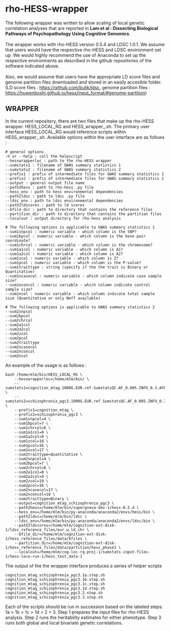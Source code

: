 # rho-HESS-wrapper

The following wrapper was written to allow scaling of local genetic correlation analyses that are reported in **Lam et al : Dissecting Biological Pathways of Psychopathology Using Cognitive Genomics**. <br><br> The wrapper works with rho-HESS version 0.5.4 and LDSC 1.0.1. We assume that users would have the respective rho-HESS and LDSC environment set up. We would highly recommend the use of Anaconda to set up the respective environments as described in the github repositories of the software indicated above. <br><br> Also, we would assume that users have the appropriate LD score files and genome partition files downloaded and stored in an easily accesible folder. (LD score files : https://github.com/bulik/ldsc, genome partition files : https://huwenboshi.github.io/hess/input_format/#genome-partition) <p> 

## **WRAPPER** 

In the current repository, there are two files that make up the rho-HESS wrapper. HESS_LOCAL_RG and HESS_wrapper_.sh. The primary user interface HESS_LOCAL_RG would reference scripts within HESS_wrapper_.sh. Available options within the user interface are as follows : <p>


```
# general options
-h or --help : call the helpscript 
--hesswrapperloc : path to the rho-HESS wrapper
--sumstats1 : filename of GWAS summary statistics 1
--sumstats2 : filename of GWAS summary statistics 2
--prefix1 : prefix of intermediate files for GWAS summary statistics 1
--prefix2 : prefix of intermediate files for GWAS summary statistics 2
--output : general output file name
--path2hess : path to rho-hess .py file
--hess_env : path to hess environmental dependencies
--path2ldsc : path to ldsc .py file
--ldsc_env : path to ldsc environmental dependencies
--path2ldscores : path to ld scores 
--bfile_dir : path to directory that contains the reference files
--partition_dir : path to directory that contains the partition files
--localout : output directory for rho-hess analysis

# The following options is applicable to GWAS summary statistics 1
--sum1snpcol : numeric variable - which column is the SNP? 
--sum1bpcol : numeric variable - which column is the base pair coordinate? 
--sum1chrcol : numeric variable - which column is the chromosome? 
--sum1a1col : numeric variable - which column is A1? 
--sum1a2col : numeric variable - which column is A2? 
--sum1zcol : numeric variable - which column is Z? 
--sum1pcol : numeric variable - which column is the P-value?
--sum1traittype : string (specify if the the trait is Binary or Quantitative)
--sum1ncasecol : numeric variable - which column indicate case sample size? 
--sum1nconcol : numeric variable - which column indicate control sample size?
--sum1ncol : numeric variable - which column indicate total sample size (Quantitative or only Neff available)

# The following options is applicable to GWAS summary statistics 2
--sum2snpcol
--sum2bpcol   
--sum2chrcol
--sum2a1col
--sum2a2col
--sum2zcol
--sum2pcol
--sum2traittype
--sum2ncasecol
--sum2nconcol
--sum2ncol
```

An example of the usage is as follows : 

```
bash /home/mlm/bin/HESS_LOCAL_RG \
    --hesswrapperloc=/home/mlm/bin/ \
    --sumstats1=cognition_mtag.1000G.EUR.ref.SumstatsQC.AF_0.005.INFO_0.3.AFB_0.15.results.finalqc.txt.gz \
    --sumstats2=schizophrenia_pgc3.1000G.EUR.ref.SumstatsQC.AF_0.005.INFO_0.3.AFB_0.15.results.finalqc.txt.gz \
    --prefix1=cognition_mtag \
    --prefix2=schizophrenia_pgc3 \
    --sum1snpcol=4 \
    --sum1bpcol=7 \
    --sum1chrcol=6 \
    --sum1a1col=8 \
    --sum1a2col=9 \
    --sum1zcol=18 \
    --sum1pcol=16 \
    --sum1ncol=17 \
    --sum1traittype=Quantitative \
    --sum2snpcol=4 \
    --sum2bpcol=7 \
    --sum2chrcol=6 \
    --sum2a1col=8 \
    --sum2a2col=9 \
    --sum2zcol=19 \
    --sum2pcol=16 \
    --sum2ncasecol=17 \
    --sum2nconcol=18 \
    --sum2traittype=Binary \
    --output=cognition_mtag_schizophrenia_pgc3 \
    --path2hess=/home/mlm/bin/supergnova-dev-1/hess-0.5.4 \
    --hess_env=/home/mlm/bin/py-anaconda/anaconda2/envs/hess/bin \
    --path2ldsc=/home/mlm/bin/ldsc \
    --ldsc_env=/home/mlm/bin/py-anaconda/anaconda2/envs/ldsc/bin \
    --path2ldscores=/home/mlm/cognition-ext-disk-1/ldsc_reference_files/eur_w_ld_chr \
    --bfile_dir=/home/mlm/cognition-ext-disk-1/hess_reference_files/data/bfiles \
    --partition_dir=/home/mlm/cognition-ext-disk-1/hess_reference_files/data/partition/hess_phase3 \
    --localout=/home/mlm/cog-loc-rg-proj-1/sumstats-input-files-1/hess-loco-run-1/hess_test_data-1
```

The output of the the wrapper interface produces a series of helper scripts 

```
cognition_mtag_schizophrenia_pgc3.1a.step.sh
cognition_mtag_schizophrenia_pgc3.1b.step.sh
cognition_mtag_schizophrenia_pgc3.1c.step.sh
cognition_mtag_schizophrenia_pgc3.1d.step.sh
cognition_mtag_schizophrenia_pgc3.2.step.sh
cognition_mtag_schizophrenia_pgc3.3.step.sh
```

Each of the scripts should be run in succession based on the labeled steps. 1a > 1b > 1c > 1d > 2 > 3. Step 1 prepares the input files for rho-HESS analysis. Step 2 runs the heritability estimates for either phenotype. Step 3 runs both global and local bivariate genetic correlations. 